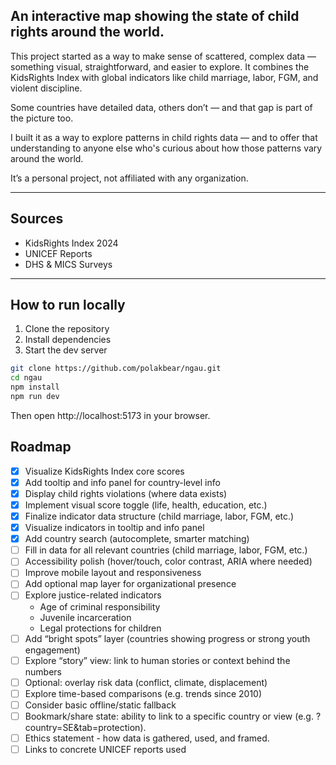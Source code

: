 ## An interactive map showing the state of child rights around the world.

This project started as a way to make sense of scattered, complex data — something visual, straightforward, and easier to explore. It combines the KidsRights Index with global indicators like child marriage, labor, FGM, and violent discipline.

Some countries have detailed data, others don’t — and that gap is part of the picture too.

I built it as a way to explore patterns in child rights data — and to offer that understanding to anyone else who's curious about how those patterns vary around the world.

It’s a personal project, not affiliated with any organization.

---

## Sources

- KidsRights Index 2024
- UNICEF Reports
- DHS & MICS Surveys

---

## How to run locally

1. Clone the repository
2. Install dependencies
3. Start the dev server

```bash
git clone https://github.com/polakbear/ngau.git
cd ngau
npm install
npm run dev
```

Then open http://localhost:5173 in your browser.

## Roadmap

- [x] Visualize KidsRights Index core scores
- [x] Add tooltip and info panel for country-level info
- [x] Display child rights violations (where data exists)
- [x] Implement visual score toggle (life, health, education, etc.)
- [x] Finalize indicator data structure (child marriage, labor, FGM, etc.)
- [x] Visualize indicators in tooltip and info panel
- [x] Add country search (autocomplete, smarter matching)
- [ ] Fill in data for all relevant countries (child marriage, labor, FGM, etc.)
- [ ] Accessibility polish (hover/touch, color contrast, ARIA where needed)
- [ ] Improve mobile layout and responsiveness
- [ ] Add optional map layer for organizational presence
- [ ] Explore justice-related indicators
  - Age of criminal responsibility
  - Juvenile incarceration
  - Legal protections for children
- [ ] Add “bright spots” layer (countries showing progress or strong youth engagement)
- [ ] Explore “story” view: link to human stories or context behind the numbers
- [ ] Optional: overlay risk data (conflict, climate, displacement)
- [ ] Explore time-based comparisons (e.g. trends since 2010)
- [ ] Consider basic offline/static fallback
- [ ] Bookmark/share state: ability to link to a specific country or view (e.g. ?country=SE&tab=protection).
- [ ] Ethics statement - how data is gathered, used, and framed.
- [ ] Links to concrete UNICEF reports used
